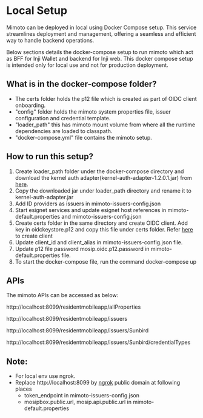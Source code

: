 # Local Setup

Mimoto can be deployed in local using Docker Compose setup. This service streamlines deployment and management, offering a seamless and efficient way to handle backend operations. 

Below sections details the docker-compose setup to run mimoto which act as BFF for Inji Wallet and backend for Inji web. This docker compose setup is intended only for local use and not for production deployment.

## What is in the docker-compose folder?

* The certs folder holds the p12 file which is created as part of OIDC client onboarding.
* "config" folder holds the mimoto system properties file, issuer configuration and credential template.
* "loader_path" this has mimoto mount volume from where all the runtime dependencies are loaded to classpath.
* "docker-compose.yml" file contains the mimoto setup.

## How to run this setup?

1. Create loader_path folder under the docker-compose directory and download the kernel auth adapter(kernel-auth-adapter-1.2.0.1.jar) from [here](https://repo1.maven.org/maven2/io/mosip/kernel/kernel-auth-adapter/1.2.0.1/).
2. Copy the downloaded jar under loader_path directory and rename it to kernel-auth-adapter.jar
3. Add ID providers as issuers in mimoto-issuers-config.json
4. Start esignet services and update esignet host references in mimoto-default.properties and mimoto-issuers-config.json
5. Create certs folder in the same directory and create OIDC client. Add key in oidckeystore.p12 and copy this file under certs folder. Refer [here](https://docs.mosip.io/inji/inji-mobile-wallet/customization-overview/credential_providers) to create client
6. Update client_id and client_alias in mimoto-issuers-config.json file.
7. Update p12 file password mosip.oidc.p12.password in mimoto-default.properties file.
8. To start the docker-compose file, run the command docker-compose up

## APIs

The mimoto APIs can be accessed as below:

http://localhost:8099/residentmobileapp/allProperties

http://localhost:8099/residentmobileapp/issuers

http://localhost:8099/residentmobileapp/issuers/Sunbird

http://localhost:8099/residentmobileapp/issuers/Sunbird/credentialTypes

## Note:

* For local env use ngrok.
* Replace http://localhost:8099 by [ngrok](https://ngrok.com/docs/getting-started/) public domain at following places
    * token_endpoint in mimoto-issuers-config.json
    * mosipbox.public.url, mosip.api.public.url in mimoto-default.properties



